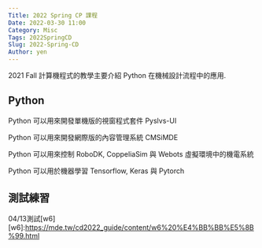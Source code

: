 ```yaml
---
Title: 2022 Spring CP 課程
Date: 2022-03-30 11:00
Category: Misc
Tags: 2022SpringCD
Slug: 2022-Spring-CD
Author: yen
---
```


2021 Fall 計算機程式的教學主要介紹 Python 在機械設計流程中的應用.

<!-- PELICAN_END_SUMMARY -->

Python
----
Python 可以用來開發單機版的視窗程式套件 Pyslvs-UI

Python 可以用來開發網際版的內容管理系統 CMSiMDE

Python 可以用來控制 RoboDK, CoppeliaSim 與 Webots 虛擬環境中的機電系統

Python 可以用於機器學習 Tensorflow, Keras 與 Pytorch


測試練習
----
04/13測試[w6]
[w6]:https://mde.tw/cd2022_guide/content/w6%20%E4%BB%BB%E5%8B%99.html


